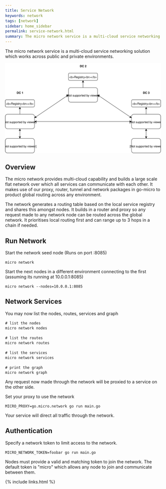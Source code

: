 ```yaml
---
title: Service Network
keywords: network
tags: [network]
sidebar: home_sidebar
permalink: service-network.html
summary: The micro network service is a multi-cloud service networking solution
---
```


The micro network service is a multi-cloud service networking solution which works across public and private environments.

<img src="images/network.svg" />

## Overview

The micro network provides multi-cloud capability and builds a large scale flat network over which all services can communicate with each other. 
It makes use of our proxy, router, tunnel and network packages in go-micro to product global routing across any environment. 

The network generates a routing table based on the local service registry and shares this amongst nodes. It builds in a router and proxy so 
any request made to any network node can be routed across the global network. It prioritises local routing first and can range up to 3 
hops in a chain if needed.

## Run Network

Start the network seed node (Runs on port :8085)

```shell
micro network
```

Start the next nodes in a different environment connecting to the first (assuming its running at 10.0.0.1:8085)

```shell
micro network --nodes=10.0.0.1:8085
```

## Network Services

You may now list the nodes, routes, services and graph

```
# list the nodes
micro network nodes

# list the routes
micro network routes

# list the services
micro network services

# print the graph
micro network graph
```

Any request now made through the network will be proxied to a service on the other side.

Set your proxy to use the network
```
MICRO_PROXY=go.micro.network go run main.go
```

Your service will direct all traffic through the network. 


## Authentication

Specify a network token to limit access to the network.

```
MICRO_NETWORK_TOKEN=foobar go run main.go
```

Nodes must provide a valid and matching token to join the network. The default token is "micro" which allows 
any node to join and communicate between them.

{% include links.html %}
